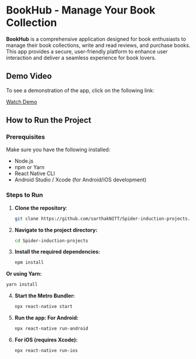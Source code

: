 # BookHub - Manage Your Book Collection

**BookHub** is a comprehensive application designed for book enthusiasts to manage their book collections, write and read reviews, and purchase books. This app provides a secure, user-friendly platform to enhance user interaction and deliver a seamless experience for book lovers.


## Demo Video

To see a demonstration of the app, click on the following link:

[Watch Demo](https://drive.google.com/file/d/1JyCLAh5Zo_MM7Em2_xiT2Mg66Sbq1rKW/view?usp=sharing)

## How to Run the Project

### Prerequisites

Make sure you have the following installed:
- Node.js
- npm or Yarn
- React Native CLI
- Android Studio / Xcode (for Android/iOS development)

### Steps to Run

1. **Clone the repository**:
   ```bash
   git clone https://github.com/sarthakNITT/Spider-induction-projects.git
2. <b>Navigate to the project directory:</b>
   ```bash
   cd Spider-induction-projects
3. <b>Install the required dependencies:</b>
   ```bash
   npm install
<b>Or using Yarn:</b>
   ```bash
   yarn install
   ```
4. <b>Start the Metro Bundler:</b>
   ```bash
   npx react-native start
5. <b>Run the app: For Android:</b>
   ```bash
   npx react-native run-android
6. <b>For iOS (requires Xcode):</b>
   ```bash
   npx react-native run-ios
